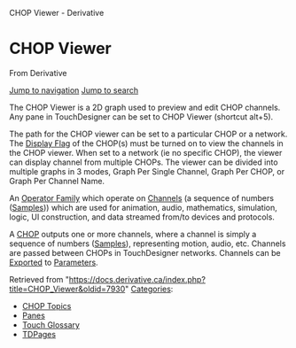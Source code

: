 

CHOP Viewer - Derivative
























# CHOP Viewer

From Derivative



[Jump to navigation](#mw-head)
[Jump to search](#searchInput)

The CHOP Viewer is a 2D graph used to preview and edit CHOP channels. Any pane in TouchDesigner can be set to CHOP Viewer (shortcut alt+5).

The path for the CHOP viewer can be set to a particular CHOP or a network. The [Display Flag](Display_Flag.html "Display Flag") of the CHOP(s) must be turned on to view the channels in the CHOP viewer. When set to a network (ie no specific CHOP), the viewer can display channel from multiple CHOPs. The viewer can be divided into multiple graphs in 3 modes, Graph Per Single Channel, Graph Per CHOP, or Graph Per Channel Name.

An [Operator Family](Operator_Family.html "Operator Family") which operate on [Channels](Channel.html "Channel") (a sequence of numbers ([Samples](Sample.html "Sample"))) which are used for animation, audio, mathematics, simulation, logic, UI construction, and data streamed from/to devices and protocols.


A [CHOP](CHOP.html "CHOP") outputs one or more channels, where a channel is simply a sequence of numbers ([Samples](Sample.html "Sample")), representing motion, audio, etc. Channels are passed between CHOPs in TouchDesigner networks. Channels can be [Exported](Export.html "Export") to [Parameters](Parameter.html "Parameter").







Retrieved from "<https://docs.derivative.ca/index.php?title=CHOP_Viewer&oldid=7930>"
[Categories](Special_Categories.html "Special:Categories"):

* [CHOP Topics](Category_CHOP_Topics.html "Category:CHOP Topics")
* [Panes](https://docs.derivative.ca/index.php?title=Category:Panes&action=edit&redlink=1 "Category:Panes (page does not exist)")
* [Touch Glossary](Category_Touch_Glossary.html "Category:Touch Glossary")
* [TDPages](Category_TDPages.html "Category:TDPages")